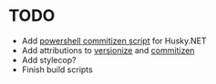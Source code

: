 # TODO

- Add [powershell commitizen script](https://gist.github.com/henry-js/3692fafba401f846db9e39f025506227) for Husky.NET
- Add attributions to [versionize](https://github.com/versionize/versionize) and [commitizen](https://github.com/conventional-changelog/commitizen)
- Add stylecop?
- Finish build scripts
